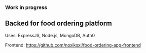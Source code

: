 ### Work in progress

## Backed for food ordering platform

Uses: ExpressJS, Node.js, MongoDB, Auth0

Frontend: https://github.com/noxikoxi/food-ordering-app-frontend
